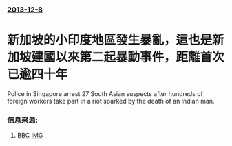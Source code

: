 ### [2013-12-8](/news/2013/12/8/index.md)

##### 
#  新加坡的小印度地區發生暴亂，這也是新加坡建國以來第二起暴動事件，距離首次已逾四十年 

Police in Singapore arrest 27 South Asian suspects after hundreds of foreign workers take part in a riot sparked by the death of an Indian man.


### 信息来源:

1. [BBC](http://www.bbc.co.uk/news/world-asia-25294918) [IMG](https://ichef.bbci.co.uk/news/1024/media/images/71616000/jpg/_71616432_71616431.jpg)

